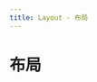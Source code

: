 ```yaml
---
title: Layout - 布局
---
```


# 布局

<ClientOnly>
  <layout-demo-1></layout-demo-1>
  <layout-demo-2></layout-demo-2>
  <layout-demo-3></layout-demo-3>
</ClientOnly>